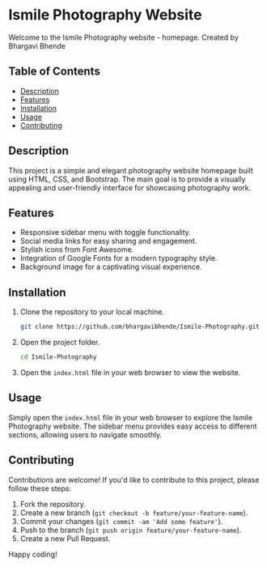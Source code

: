 # Ismile Photography Website 

Welcome to the Ismile Photography website - homepage.
Created by Bhargavi Bhende

## Table of Contents
- [Description](#description)
- [Features](#features)
- [Installation](#installation)
- [Usage](#usage)
- [Contributing](#contributing)

## Description

This project is a simple and elegant photography website homepage built using HTML, CSS, and Bootstrap. The main goal is to provide a visually appealing and user-friendly interface for showcasing photography work.

## Features

- Responsive sidebar menu with toggle functionality.
- Social media links for easy sharing and engagement.
- Stylish icons from Font Awesome.
- Integration of Google Fonts for a modern typography style.
- Background image for a captivating visual experience.

## Installation

1. Clone the repository to your local machine.
   ```bash
   git clone https://github.com/bhargavibhende/Ismile-Photography.git
   ```

2. Open the project folder.
   ```bash
   cd Ismile-Photography
   ```

3. Open the `index.html` file in your web browser to view the website.

## Usage

Simply open the `index.html` file in your web browser to explore the Ismile Photography website. The sidebar menu provides easy access to different sections, allowing users to navigate smoothly.

## Contributing

Contributions are welcome! If you'd like to contribute to this project, please follow these steps:
1. Fork the repository.
2. Create a new branch (`git checkout -b feature/your-feature-name`).
3. Commit your changes (`git commit -am 'Add some feature'`).
4. Push to the branch (`git push origin feature/your-feature-name`).
5. Create a new Pull Request.

Happy coding!
